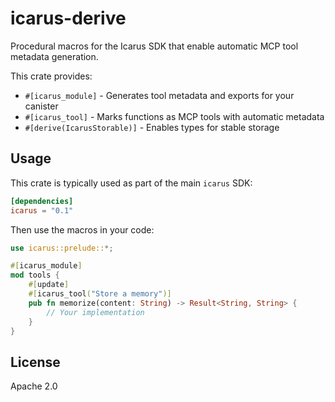 # icarus-derive

Procedural macros for the Icarus SDK that enable automatic MCP tool metadata generation.

This crate provides:

- `#[icarus_module]` - Generates tool metadata and exports for your canister
- `#[icarus_tool]` - Marks functions as MCP tools with automatic metadata
- `#[derive(IcarusStorable)]` - Enables types for stable storage

## Usage

This crate is typically used as part of the main `icarus` SDK:

```toml
[dependencies]
icarus = "0.1"
```

Then use the macros in your code:

```rust
use icarus::prelude::*;

#[icarus_module]
mod tools {
    #[update]
    #[icarus_tool("Store a memory")]
    pub fn memorize(content: String) -> Result<String, String> {
        // Your implementation
    }
}
```

## License

Apache 2.0